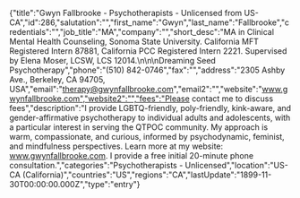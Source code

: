 {"title":"Gwyn Fallbrooke - Psychotherapists - Unlicensed from US-CA","id":286,"salutation":"","first_name":"Gwyn","last_name":"Fallbrooke","credentials":"","job_title":"MA","company":"","short_desc":"MA in Clinical Mental Health Counseling, Sonoma State University. California MFT Registered Intern 87881, California PCC Registered Intern 2221. Supervised by Elena Moser, LCSW, LCS 12014.\n\n\nDreaming Seed Psychotherapy","phone":"(510) 842-0746","fax":"","address":"2305 Ashby Ave., Berkeley, CA 94705, USA","email":"therapy@gwynfallbrooke.com","email2":"","website":"www.gwynfallbrooke.com","website2":"","fees":"Please contact me to discuss fees","description":"I provide LGBTQ-friendly, poly-friendly, kink-aware, and gender-affirmative psychotherapy to individual adults and adolescents, with a particular interest in serving the QTPOC community. My approach is warm, compassionate, and curious, informed by psychodynamic, feminist, and mindfulness perspectives. Learn more at my website: www.gwynfallbrooke.com. I provide a free initial 20-minute phone consultation.","categories":"Psychotherapists - Unlicensed","location":"US-CA (California)","countries":"US","regions":"CA","lastUpdate":"1899-11-30T00:00:00.000Z","type":"entry"}
